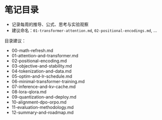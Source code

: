 # 笔记目录

- 记录每周的推导、公式、思考与实验观察
- 建议命名：`01-transformer-attention.md`, `02-positional-encodings.md`, ...

目录建议：
- 00-math-refresh.md
- 01-attention-and-transformer.md
- 02-positional-encoding.md
- 03-objective-and-stability.md
- 04-tokenization-and-data.md
- 05-optim-and-lr-schedule.md
- 06-minimal-transformer-training.md
- 07-inference-and-kv-cache.md
- 08-lora-qlora.md
- 09-quantization-and-deploy.md
- 10-alignment-dpo-orpo.md
- 11-evaluation-methodology.md
- 12-summary-and-roadmap.md
